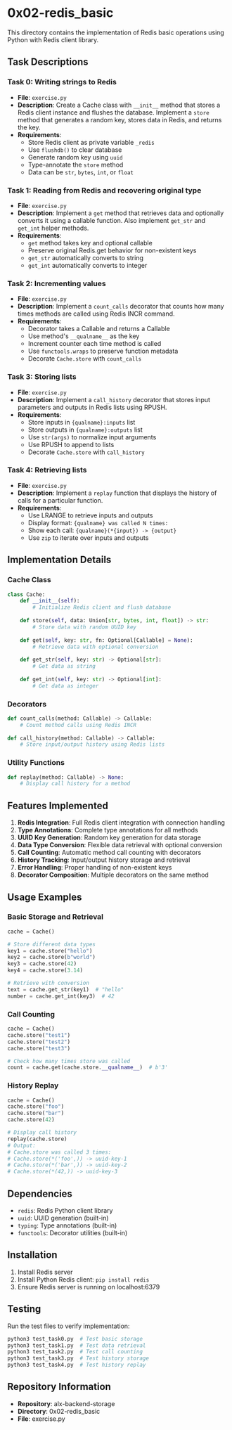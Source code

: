 # 0x02-redis_basic

This directory contains the implementation of Redis basic operations using Python with Redis client library.

## Task Descriptions

### Task 0: Writing strings to Redis
- **File**: `exercise.py`
- **Description**: Create a Cache class with `__init__` method that stores a Redis client instance and flushes the database. Implement a `store` method that generates a random key, stores data in Redis, and returns the key.
- **Requirements**:
  - Store Redis client as private variable `_redis`
  - Use `flushdb()` to clear database
  - Generate random key using `uuid`
  - Type-annotate the `store` method
  - Data can be `str`, `bytes`, `int`, or `float`

### Task 1: Reading from Redis and recovering original type
- **File**: `exercise.py`
- **Description**: Implement a `get` method that retrieves data and optionally converts it using a callable function. Also implement `get_str` and `get_int` helper methods.
- **Requirements**:
  - `get` method takes key and optional callable
  - Preserve original Redis.get behavior for non-existent keys
  - `get_str` automatically converts to string
  - `get_int` automatically converts to integer

### Task 2: Incrementing values
- **File**: `exercise.py`
- **Description**: Implement a `count_calls` decorator that counts how many times methods are called using Redis INCR command.
- **Requirements**:
  - Decorator takes a Callable and returns a Callable
  - Use method's `__qualname__` as the key
  - Increment counter each time method is called
  - Use `functools.wraps` to preserve function metadata
  - Decorate `Cache.store` with `count_calls`

### Task 3: Storing lists
- **File**: `exercise.py`
- **Description**: Implement a `call_history` decorator that stores input parameters and outputs in Redis lists using RPUSH.
- **Requirements**:
  - Store inputs in `{qualname}:inputs` list
  - Store outputs in `{qualname}:outputs` list
  - Use `str(args)` to normalize input arguments
  - Use RPUSH to append to lists
  - Decorate `Cache.store` with `call_history`

### Task 4: Retrieving lists
- **File**: `exercise.py`
- **Description**: Implement a `replay` function that displays the history of calls for a particular function.
- **Requirements**:
  - Use LRANGE to retrieve inputs and outputs
  - Display format: `{qualname} was called N times:`
  - Show each call: `{qualname}(*{input}) -> {output}`
  - Use `zip` to iterate over inputs and outputs

## Implementation Details

### Cache Class
```python
class Cache:
    def __init__(self):
        # Initialize Redis client and flush database
        
    def store(self, data: Union[str, bytes, int, float]) -> str:
        # Store data with random UUID key
        
    def get(self, key: str, fn: Optional[Callable] = None):
        # Retrieve data with optional conversion
        
    def get_str(self, key: str) -> Optional[str]:
        # Get data as string
        
    def get_int(self, key: str) -> Optional[int]:
        # Get data as integer
```

### Decorators
```python
def count_calls(method: Callable) -> Callable:
    # Count method calls using Redis INCR
    
def call_history(method: Callable) -> Callable:
    # Store input/output history using Redis lists
```

### Utility Functions
```python
def replay(method: Callable) -> None:
    # Display call history for a method
```

## Features Implemented

1. **Redis Integration**: Full Redis client integration with connection handling
2. **Type Annotations**: Complete type annotations for all methods
3. **UUID Key Generation**: Random key generation for data storage
4. **Data Type Conversion**: Flexible data retrieval with optional conversion
5. **Call Counting**: Automatic method call counting with decorators
6. **History Tracking**: Input/output history storage and retrieval
7. **Error Handling**: Proper handling of non-existent keys
8. **Decorator Composition**: Multiple decorators on the same method

## Usage Examples

### Basic Storage and Retrieval
```python
cache = Cache()

# Store different data types
key1 = cache.store("hello")
key2 = cache.store(b"world")
key3 = cache.store(42)
key4 = cache.store(3.14)

# Retrieve with conversion
text = cache.get_str(key1)  # "hello"
number = cache.get_int(key3)  # 42
```

### Call Counting
```python
cache = Cache()
cache.store("test1")
cache.store("test2")
cache.store("test3")

# Check how many times store was called
count = cache.get(cache.store.__qualname__)  # b'3'
```

### History Replay
```python
cache = Cache()
cache.store("foo")
cache.store("bar")
cache.store(42)

# Display call history
replay(cache.store)
# Output:
# Cache.store was called 3 times:
# Cache.store(*('foo',)) -> uuid-key-1
# Cache.store(*('bar',)) -> uuid-key-2
# Cache.store(*(42,)) -> uuid-key-3
```

## Dependencies

- `redis`: Redis Python client library
- `uuid`: UUID generation (built-in)
- `typing`: Type annotations (built-in)
- `functools`: Decorator utilities (built-in)

## Installation

1. Install Redis server
2. Install Python Redis client: `pip install redis`
3. Ensure Redis server is running on localhost:6379

## Testing

Run the test files to verify implementation:
```bash
python3 test_task0.py  # Test basic storage
python3 test_task1.py  # Test data retrieval
python3 test_task2.py  # Test call counting
python3 test_task3.py  # Test history storage
python3 test_task4.py  # Test history replay
```

## Repository Information

- **Repository**: alx-backend-storage
- **Directory**: 0x02-redis_basic
- **File**: exercise.py
